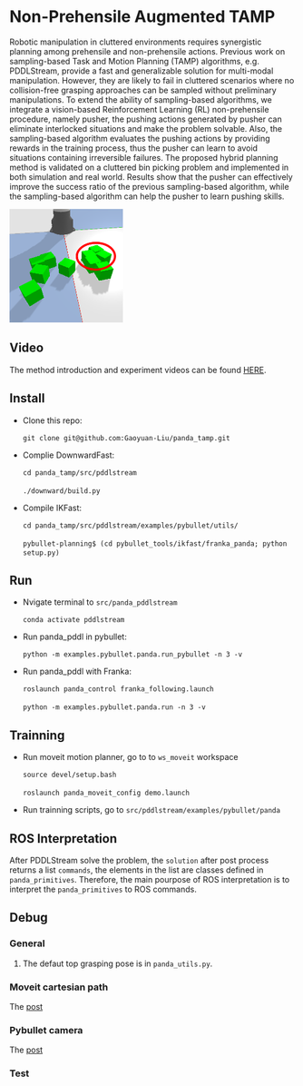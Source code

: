 # Non-Prehensile Augmented TAMP

Robotic manipulation in cluttered environments requires synergistic planning among prehensile and non-prehensile actions. Previous work on sampling-based Task and Motion Planning (TAMP) algorithms, e.g. PDDLStream, provide a fast and generalizable solution for multi-modal manipulation. However, they are likely to fail in cluttered scenarios where no collision-free grasping approaches can be sampled without preliminary manipulations.
To extend the ability of sampling-based algorithms, we integrate a vision-based Reinforcement Learning (RL) non-prehensile procedure, namely pusher, the pushing actions generated by pusher can eliminate interlocked situations and make the problem solvable. Also, the sampling-based algorithm evaluates the pushing actions by providing rewards in the training process, thus the pusher can learn to avoid situations containing irreversible failures. 
The proposed hybrid planning method is validated on a cluttered bin picking problem and implemented in both simulation and real world. Results show that the pusher can effectively improve the success ratio of the previous sampling-based algorithm, while the sampling-based algorithm can help the pusher to learn pushing skills.

<img src="https://github.com/Gaoyuan-Liu/Non-prehensile-Augmented-TAMP/blob/main/pics/unsolvable.png" width="200" />

## Video
The method introduction and experiment videos can be found [HERE](https://youtu.be/0NF56RZ0H0c).

## Install
- Clone this repo:
  ```
  git clone git@github.com:Gaoyuan-Liu/panda_tamp.git
  ```
- Complie DownwardFast:
  ```
  cd panda_tamp/src/pddlstream

  ./downward/build.py
  ```
- Compile IKFast:
  ```
  cd panda_tamp/src/pddlstream/examples/pybullet/utils/

  pybullet-planning$ (cd pybullet_tools/ikfast/franka_panda; python setup.py)
  ```

## Run
- Nvigate terminal to `src/panda_pddlstream`
  ```
  conda activate pddlstream
  ```

- Run panda_pddl in pybullet:
  ```
  python -m examples.pybullet.panda.run_pybullet -n 3 -v
  ```

- Run panda_pddl with Franka:
  ```
  roslaunch panda_control franka_following.launch 

  python -m examples.pybullet.panda.run -n 3 -v
  ```

## Trainning
- Run moveit motion planner, go to to `ws_moveit` workspace
  ```
  source devel/setup.bash
  
  roslaunch panda_moveit_config demo.launch
  ```
- Run trainning scripts, go to `src/pddlstream/examples/pybullet/panda`
  

## ROS Interpretation
After PDDLStream solve the problem, the `solution` after post process returns a list `commands`, the elements in the list are classes defined in `panda_primitives`. Therefore, the main pourpose of ROS interpretation is to interpret the `panda_primitives` to ROS commands. 

## Debug

### General 
1. The defaut top grasping pose is in `panda_utils.py`.

### Moveit cartesian path
The [post](https://thomasweng.com/moveit_cartesian_jump_threshold/)

### Pybullet camera
The [post](https://towardsdatascience.com/simulate-images-for-ml-in-pybullet-the-quick-easy-way-859035b2c9dd)

### Test